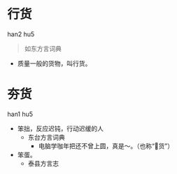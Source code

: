 # 行货
han2 hu5
> 如东方言词典
- 质量一般的货物，叫行货。

# 夯货
han1 hu5
+ 笨拙，反应迟钝，行动迟缓的人
  * 东台方言词典
    - 电脑学咖年把还不曾上圆，真是～。（也称“𢜩货”）
+ 笨蛋。
  * 泰县方言志
